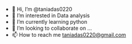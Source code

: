 - 👋 Hi, I’m @taniadas0220
- 👀 I’m interested in Data analysis 
- 🌱 I’m currently learning python 
- 💞️ I’m looking to collaborate on ...
- 📫 How to reach me taniadas0220@gmail.com

<!---
taniadas0220/taniadas0220 is a ✨ special ✨ repository because its `README.md` (this file) appears on your GitHub profile.
You can click the Preview link to take a look at your changes.
--->
